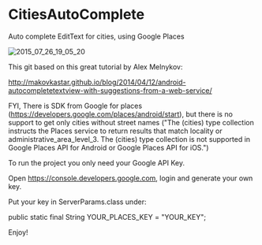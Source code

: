 # CitiesAutoComplete

Auto complete EditText for cities, using Google Places

![2015_07_26_19_05_20](https://cloud.githubusercontent.com/assets/4125349/8894778/4076509a-33cb-11e5-845d-e6268c6542b7.gif)

This git based on this great tutorial by Alex Melnykov:

http://makovkastar.github.io/blog/2014/04/12/android-autocompletetextview-with-suggestions-from-a-web-service/

FYI, There is SDK from Google for places (https://developers.google.com/places/android/start), but there is no support to get only cities without street names ("The (cities) type collection instructs the Places service to return results that match locality or administrative_area_level_3. The (cities) type collection is not supported in Google Places API for Android or Google Places API for iOS.")


To run the project you only need your Google API Key.

Open https://console.developers.google.com, login and generate your own key.

Put your key in ServerParams.class under:  

public static final String YOUR_PLACES_KEY = "YOUR_KEY";

Enjoy!
